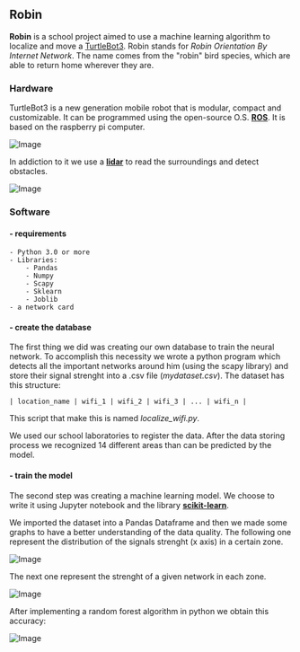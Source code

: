 ## Robin
**Robin** is a school project aimed to use a machine learning algorithm to localize and move a [TurtleBot3]("[turtlebot.com](http://wiki.ros.org/turtlebot3)").
Robin stands for _Robin Orientation By Internet Network_. The name comes from the "robin" bird species, which are able to return home wherever they are.

### Hardware

TurtleBot3 is a new generation mobile robot that is modular, compact and customizable. It can be programmed using the open-source O.S. [**ROS**](https://www.ros.org/). It is based on the raspberry pi computer. 

![Image](/img/logo_turtlebot3.png)

In addiction to it we use a [**lidar**](https://en.wikipedia.org/wiki/Lidar) to read the surroundings and detect obstacles.

![Image](/img/turtlebot3.jpg)

### Software

#### - requirements
    - Python 3.0 or more
    - Libraries:
        - Pandas
        - Numpy
        - Scapy
        - Sklearn
        - Joblib
    - a network card
    
#### - create the database

The first thing we did was creating our own database to train the neural network. To accomplish this necessity we wrote a python program which detects all the important networks around him (using the scapy library) and store their signal strenght into a .csv file (_mydataset.csv_). The dataset has this structure:
  
  ```
  | location_name | wifi_1 | wifi_2 | wifi_3 | ... | wifi_n |
  ```
This script that make this is named _localize_wifi.py_.

We used our school laboratories to register the data. After the data storing process we recognized 14 different areas than can be predicted by the model. 

#### - train the model

The second step was creating a machine learning model. We choose to write it using Jupyter notebook and the library [**scikit-learn**](https://scikit-learn.org/stable/index.html). 

We imported the dataset into a Pandas Dataframe and then we made some graphs to have a better understanding of the data quality.
The following one represent the distribution of the signals strenght (x axis) in a certain zone.

![Image](/img/graph1.png)

The next one represent the strenght of a given network in each zone.

![Image](/img/graph2.png)


After implementing a random forest algorithm in python we obtain this accuracy:

![Image](/img/modelQuality.png)
